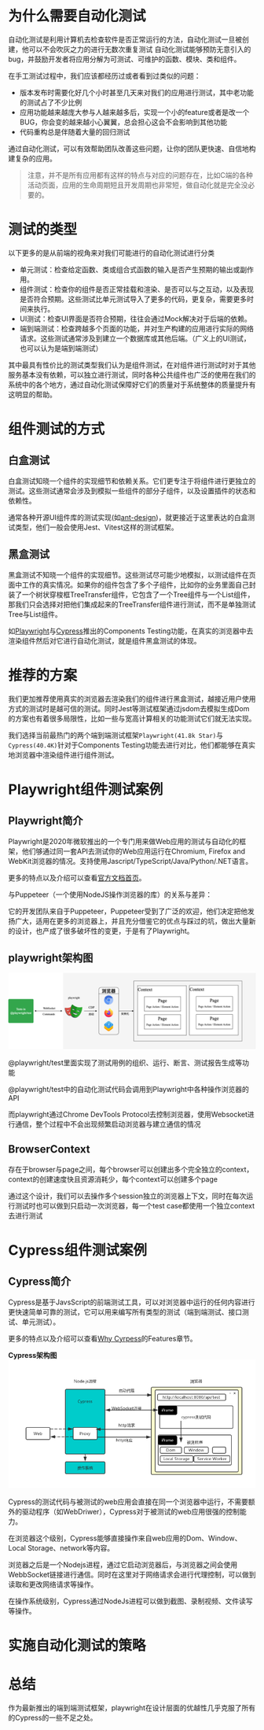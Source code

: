 # 为什么需要自动化测试

自动化测试是利用计算机去检查软件是否正常运行的方法，自动化测试一旦被创建，他可以不会吹灰之力的进行无数次重复测试
自动化测试能够预防无意引入的 bug，并鼓励开发者将应用分解为可测试、可维护的函数、模块、类和组件。

在手工测试过程中，我们应该都经历过或者看到过类似的问题：

- 版本发布时需要化好几个小时甚至几天来对我们的应用进行测试，其中老功能的测试占了不少比例
- 应用功能越来越庞大参与人越来越多后，实现一个小的feature或者是改一个BUG，你会变的越来越小心翼翼，总会担心这会不会影响到其他功能
- 代码重构总是伴随着大量的回归测试

通过自动化测试，可以有效帮助团队改善这些问题，让你的团队更快速、自信地构建复杂的应用。

> 注意，并不是所有应用都有这样的特点与对应的问题存在，比如C端的各种活动页面，应用的生命周期短且开发周期也非常短，做自动化就是完全没必要的。

# 测试的类型

以下更多的是从前端的视角来对我们可能进行的自动化测试进行分类

- 单元测试：检查给定函数、类或组合式函数的输入是否产生预期的输出或副作用。
- 组件测试：检查你的组件是否正常挂载和渲染、是否可以与之互动，以及表现是否符合预期。这些测试比单元测试导入了更多的代码，更复杂，需要更多时间来执行。
- UI测试：检查UI界面是否符合预期，往往会通过Mock解决对于后端的依赖。
- 端到端测试：检查跨越多个页面的功能，并对生产构建的应用进行实际的网络请求。这些测试通常涉及到建立一个数据库或其他后端。（广义上的UI测试，也可以认为是端到端测试）

其中最具有性价比的测试类型我们认为是组件测试，在对组件进行测试时对于其他服务基本没有依赖，可以独立进行测试，同时各种公共组件也广泛的使用在我们的系统中的各个地方，通过自动化测试保障好它们的质量对于系统整体的质量提升有这明显的帮助。

# 组件测试的方式

## 白盒测试

白盒测试知晓一个组件的实现细节和依赖关系。它们更专注于将组件进行更独立的测试。这些测试通常会涉及到模拟一些组件的部分子组件，以及设置插件的状态和依赖性。

通常各种开源UI组件库的测试实现(如[ant-design](https://github.com/ant-design/ant-design/blob/master/components/date-picker/__tests__/DatePicker.test.tsx))，就更接近于这里表达的白盒测试类型，他们一般会使用Jest、Vitest这样的测试框架。

## 黑盒测试

黑盒测试不知晓一个组件的实现细节。这些测试尽可能少地模拟，以测试组件在页面中工作的真实情况。如果你的组件包含了多个子组件，比如你的业务里面自己封装了一个树状穿梭框TreeTransfer组件，它包含了一个Tree组件与一个List组件，那我们只会选择对把他们集成起来的TreeTransfer组件进行测试，而不是单独测试Tree与List组件。

如[Playwright](https://playwright.dev/docs/release-notes#version-122)与[Cypress](https://docs.cypress.io/guides/component-testing/writing-your-first-component-test)推出的Components Testing功能，在真实的浏览器中去渲染组件然后对它进行自动化测试，就是组件黑盒测试的体现。

# 推荐的方案

我们更加推荐使用真实的浏览器去渲染我们的组件进行黑盒测试，越接近用户使用方式的测试时是越可信的测试。同时Jest等测试框架通过jsdom去模拟生成Dom的方案也有着很多局限性，比如一些与宽高计算相关的功能测试它们就无法实现。

我们选择当前最热门的两个端到端测试框架`Playwright(41.8k Star)`与`Cypress(40.4K)`针对于Components Testing功能去进行对比，他们都能够在真实地浏览器中渲染组件进行组件测试。

# Playwright组件测试案例

## Playwright简介

Playwright是2020年微软推出的一个专门用来做Web应用的测试与自动化的框架，他们够通过同一套API去测试你的Web应用运行在Chromium, Firefox and WebKit浏览器的情况。支持使用Jascript/TypeScript/Java/Python/.NET语言。

更多的特点以及介绍可以查看[官方文档首页](https://playwright.dev/)。

与Puppeteer（一个使用NodeJS操作浏览器的库）的关系与差异：

它的开发团队来自于Puppeteer，Puppeteer受到了广泛的欢迎，他们决定把他发扬广大，适用在更多的浏览器上，并且充分借鉴它的优点与踩过的坑，做出大量新的设计，也产成了很多破坏性的变更，于是有了Playwright。

## playwright架构图

![playwright架构图](./img/playwright%E6%9E%B6%E6%9E%84%E5%9B%BE.png)

@playwright/test里面实现了测试用例的组织、运行、断言、测试报告生成等功能

@playwright/test中的自动化测试代码会调用到Playwright中各种操作浏览器的API

而playwright通过Chrome DevTools Protocol去控制浏览器，使用Websocket进行通信，整个过程中不会出现频繁启动浏览器与建立通信的情况

## BrowserContext

存在于browser与page之间，每个browser可以创建出多个完全独立的context，context的创建速度快且资源消耗少，每个context可以创建多个page

通过这个设计，我们可以去操作多个session独立的浏览器上下文，同时在每次运行测试时也可以做到只启动一次浏览器，每一个test case都使用一个独立context去进行测试

# Cypress组件测试案例

## Cypress简介

Cypress是基于JavsScript的前端测试工具，可以对浏览器中运行的任何内容进行更快速简单可靠的测试，它可以用来编写所有类型的测试（端到端测试、接口测试、单元测试）。

更多的特点以及介绍可以查看[Why Cyrpess](https://docs.cypress.io/guides/overview/why-cypress#Features)的Features章节。

**Cypress架构图**
![cypress架构图](img/cypress架构图.png)

Cypress的测试代码与被测试的web应用会直接在同一个浏览器中运行，不需要额外的驱动程序（如WebDriwer），Cypress对于被测试的web应用很强的控制能力。

在浏览器这个级别，Cypress能够直接操作来自web应用的Dom、Window、Local Storage、network等内容。

浏览器之后是一个Nodejs进程，通过它启动浏览器后，与浏览器之间会使用
WebbSocket链接进行通信。同时在这里对于网络请求会进行代理控制，可以做到读取和更改网络请求等操作。

在操作系统级别，Cypress通过NodeJs进程可以做到截图、录制视频、文件读写等操作。

# 实施自动化测试的策略

# 总结

作为最新推出的端到端测试框架，playwright在设计层面的优越性几乎克服了所有的Cypress的一些不足之处。
